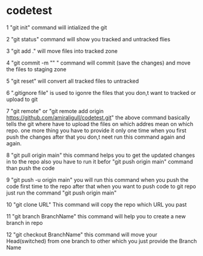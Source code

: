 # codetest

1 "git init" command will intialized the git

2 "git status" command will show you tracked and untracked flies

3 "git add ." will move files into tracked zone

4 "git commit -m "" " command will commit (save the changes) and move the files to staging zone

5 "git reset" will convert all tracked files to untracked

6 ".gitignore file" is used to igonre the files that you don,t want to tracked or upload to git

7 "git remote" or "git remote add origin https://github.com/amiraligull/codetest.git"
the above command basically tells the git where have to upload the files on which addres mean on which repo. one more thing you have to provide it only one time when you first push the changes after that you don,t neet run this command again and again.

8 "git pull origin main" this command helps you to get the updated changes in to the repo also you have to run it befor "git push origin main" command than push the code

9 "git push -u origin main" you will run this command when you push the code first time to the repo after that when you want to push code to git repo just run the command "git push origin main"

10 "git clone URL" This command will copy the repo which URL you past

11 "git branch BranchName" this command will help you to create a new branch in repo

12 "git checkout BranchName" this command will move your Head(switched) from one branch to other which you just provide the Branch Name
